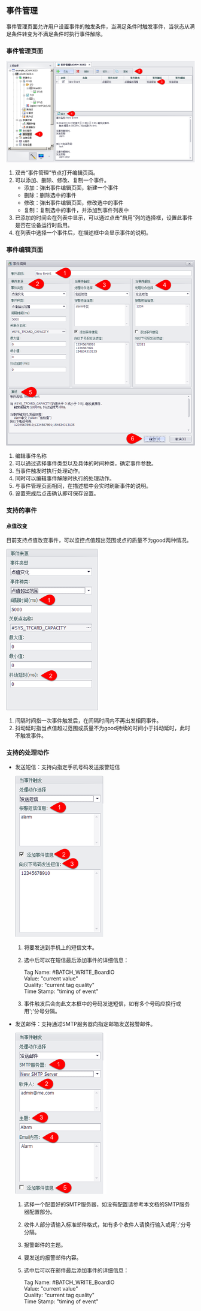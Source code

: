 ## 事件管理

事件管理页面允许用户设置事件的触发条件，当满足条件时触发事件，当状态从满足条件转变为不满足条件时执行事件解除。

### 事件管理页面

![](EventManager.png)

1. 双击“事件管理”节点打开编辑页面。
2. 可以添加、删除、修改、复制一个事件。
	- 添加：弹出事件编辑页面，新建一个事件
	- 删除：删除选中的事件
	- 修改：弹出事件编辑页面，修改选中的事件
	- 复制：复制选中的事件，并添加到事件列表中
3. 已添加的时间会在列表中显示，可以通过点击“启用”列的选择框，设置此事件是否在设备运行时启用。
4. 在列表中选择一个事件后，在描述框中会显示事件的说明。

### 事件编辑页面

![](EventItem.png)

1. 编辑事件名称
2. 可以通过选择事件类型以及具体的时间种类，确定事件参数。
3. 当事件触发时执行处理动作。
4. 同时可以编辑事件解除时执行的处理动作。
5. 与事件管理页面相同，在描述框中会实时刷新事件的说明。
6. 设置完成后点击确认即可保存设置。

### 支持的事件
#### 点值改变

目前支持点值改变事件，可以监控点值超出范围或点的质量不为good两种情况。

![](TagChange-OverRange.png)

1. 间隔时间指一次事件触发后，在间隔时间内不再出发相同事件。
2. 抖动延时指当点值超过范围或质量不为good持续的时间小于抖动延时，此时不触发事件。

### 支持的处理动作

 -  发送短信：支持向指定手机号码发送报警短信

	![](Action_SMS.png)

	1. 将要发送到手机上的短信文本。
	2. 选中后可以在短信最后添加事件的详细信息：
	
		Tag Name: #BATCH_WRITE_BoardIO  
    	Value: "current value"  
    	Quality: "current tag quality"  
    	Time Stamp: "timing of event"  
	3. 事件触发后会向此文本框中的号码发送短信，如有多个号码应换行或用';'分号分隔。

 - 发送邮件：支持通过SMTP服务器向指定邮箱发送报警邮件。

	![](Action-Email.png)

	1. 选择一个配置好的SMTP服务器，如没有配置请参考本文档的SMTP服务器配置部分。
	2. 收件人部分请输入标准邮件格式，如有多个收件人请换行输入或用';'分号分隔。
	3. 报警邮件的主题。
	4. 要发送的报警邮件内容。
	5. 选中后可以在邮件最后添加事件的详细信息：
	
		Tag Name: #BATCH_WRITE_BoardIO  
    	Value: "current value"  
    	Quality: "current tag quality"  
    	Time Stamp: "timing of event"  